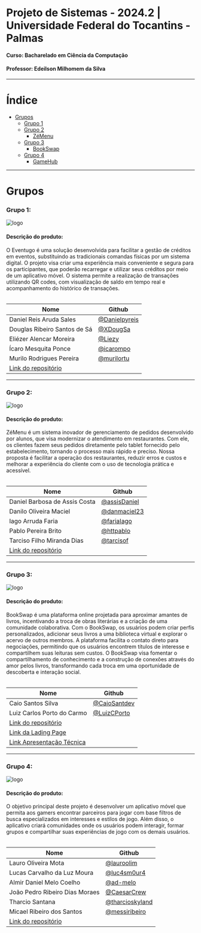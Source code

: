 # Projeto de Sistemas - 2024.2 | Universidade Federal do Tocantins - Palmas
#### Curso: Bacharelado em Ciência da Computação
#### Professor: Edeilson Milhomem da Silva

---
# Índice
- [Grupos](#grupos)
  - [Grupo 1]()
  - [Grupo 2](#grupo-2)
    - [ZéMenu](#descrição-do-produto)
  - [Grupo 3](#grupo-3)
    - [BookSwap](#descrição-do-produto-1)   
  - [Grupo 4](#grupo-4)
    - [GameHub](#descrição-do-produto-3)


---
# Grupos

### Grupo 1:
![logo](https://github.com/user-attachments/assets/8c094ea6-05e7-4c75-9385-713bed659f85)

#### Descrição do produto:
O Eventugo é uma solução desenvolvida para facilitar a gestão de créditos em eventos, substituindo as tradicionais comandas físicas por um sistema digital. O projeto visa criar uma experiência mais conveniente e segura para os participantes, que poderão recarregar e utilizar seus créditos por meio de um aplicativo móvel. O sistema permite a realização de transações utilizando QR codes, com visualização de saldo em tempo real e acompanhamento do histórico de transações.
</br>
</br>

| Nome                                                              | Github                                         |
|-------------------------------------------------------------------|------------------------------------------------|
| Daniel Reis Aruda Sales                                           | [@Danielpyreis](https://github.com/Danielpyreis)|
| Douglas Ribeiro Santos de Sá                                      | [@XDougSa](https://github.com/XDougSa)         |
| Eliézer Alencar Moreira                                           | [@Liezy](https://github.com/Liezy)             |
| Ícaro Mesquita Ponce                                              | [@icarompo](https://github.com/icarompo)       |
| Murilo Rodrigues Pereira                                          | [@murilortu](https://github.com/murilortu)     |
| [Link do repositório](https://github.com/Liezy/EventuGO)          |                                                |

---

### Grupo 2:
![logo](https://github.com/user-attachments/assets/d92374bc-4a7e-4ec6-bbd2-191ad395907b)

#### Descrição do produto:
ZéMenu é um sistema inovador de gerenciamento de pedidos desenvolvido por alunos, que visa modernizar o atendimento em restaurantes. Com ele, os clientes fazem seus pedidos diretamente pelo tablet fornecido pelo estabelecimento, tornando o processo mais rápido e preciso. Nossa proposta é facilitar a operação dos restaurantes, reduzir erros e custos e melhorar a experiência do cliente com o uso de tecnologia prática e acessível.
</br>
</br>

| Nome                                                              | Github                                         |
|-------------------------------------------------------------------|------------------------------------------------|
| Daniel Barbosa de Assis Costa                                     | [@assisDaniel](https://github.com/assisDaniel) |
| Danilo Oliveira Maciel                                            | [@danmaciel23](https://github.com/danmaciel23) |
| Iago Arruda Faria                                                 | [@fariaIago](https://github.com/fariaIago)     |
| Pablo Pereira Brito                                               | [@httpablo](https://github.com/httpablo)       |
| Tarciso Filho Miranda Dias                                        | [@tarcisof](https://github.com/tarcisof)       |
| [Link do repositório](https://github.com/assisDaniel/Ze-Menu.git) |                                                |

---
### Grupo 3:
![logo](https://github.com/user-attachments/assets/f4c41849-31d1-43dc-b9be-26cc731e0b18)

#### Descrição do produto:
BookSwap é uma plataforma online projetada para aproximar amantes de livros, incentivando a troca de obras literárias e a criação de uma comunidade colaborativa. Com o BookSwap, os usuários podem criar perfis personalizados, adicionar seus livros a uma biblioteca virtual e explorar o acervo de outros membros. A plataforma facilita o contato direto para negociações, permitindo que os usuários encontrem títulos de interesse e compartilhem suas leituras sem custos. O BookSwap visa fomentar o compartilhamento de conhecimento e a construção de conexões através do amor pelos livros, transformando cada troca em uma oportunidade de descoberta e interação social.
</br>
</br>

| Nome                                                              | Github                                                         |
|-------------------------------------------------------------------|----------------------------------------------------------------|
| Caio Santos Silva                                                 | [@CaioSantdev](https://github.com/CaioSantdev)                 |
| Luiz Carlos Porto do Carmo                                        | [@LuizCPorto](https://github.com/LuizCPorto)                   |
| [Link do repositório](https://github.com/BookSwap-PS)             |                                                                |
| [Link da Lading Page](https://bookswap.my.canva.site/)            |                                                                |
| [Link Apresentação Técnica](https://www.canva.com/design/DAGXIPsFdHY/sWDwNkCGRw8uBH3vmnxyhw/edit?utm_content=DAGXIPsFdHY&utm_campaign=designshare&utm_medium=link2&utm_source=sharebutton)|          |

---
### Grupo 4: 
![logo](https://github.com/user-attachments/assets/a845c491-2e65-45de-bd36-c8298866afc9)

#### Descrição do produto:
O objetivo principal deste projeto é desenvolver um aplicativo móvel que permita aos gamers encontrar parceiros para jogar com base filtros de busca especializados em interesses e estilos de jogo. Além disso, o aplicativo criará comunidades onde os usuários podem interagir, formar grupos e compartilhar suas experiências de jogo com os demais usuários.
</br>
</br>

| Nome                                                           | Github                                               |
| -------------------------------------------------------------- | ---------------------------------------------------- |
| Lauro Oliveira Mota                                            | [@lauroolim](https://github.com/lauroolim)           |
| Lucas Carvalho da Luz Moura                                    | [@luc4sm0ur4](https://github.com/luc4sm0ur4)         |
| Almir Daniel Melo Coelho                                       | [@ad-melo](https://github.com/ad-melo)               |
| João Pedro Ribeiro Dias Moraes                                 | [@CaesarCrew](https://github.com/CaesarCrew)         |
| Tharcio Santana                                                | [@tharcioskyland](https://github.com/tharcioskyland) |
| Micael Ribeiro dos Santos                                      | [@messiribeiro](https://github.com/messiribeiro)     |
| [Link do repositório](https://github.com/messiribeiro/GameHub) |                                                      |
